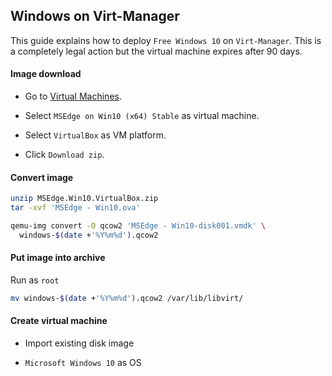## Windows on Virt-Manager

This guide explains how to deploy `Free Windows 10` on `Virt-Manager`. This is a
completely legal action but the virtual machine expires after 90 days.

#### Image download

- Go to
[Virtual Machines](https://developer.microsoft.com/en-us/microsoft-edge/tools/vms/).

- Select `MSEdge on Win10 (x64) Stable` as virtual machine.

- Select `VirtualBox` as VM platform.

- Click `Download zip`.

#### Convert image

```bash
unzip MSEdge.Win10.VirtualBox.zip
tar -xvf 'MSEdge - Win10.ova'

qemu-img convert -O qcow2 'MSEdge - Win10-disk001.vmdk' \
  windows-$(date +'%Y%m%d').qcow2
```

#### Put image into archive

Run as `root`

```bash
mv windows-$(date +'%Y%m%d').qcow2 /var/lib/libvirt/
```

#### Create virtual machine

- Import existing disk image

- `Microsoft Windows 10` as OS
